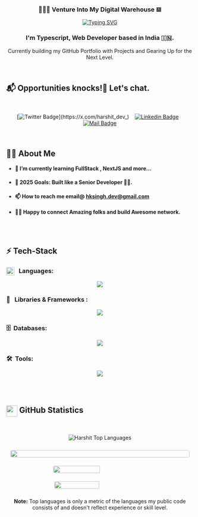 <h3 align="center">👨🏻‍💻 Venture Into My Digital Warehouse 𝌏</h3>

<!-- Typing SVG -->
<p align ="center">
  <a href="https://git.io/typing-svg">
    <img src="https://readme-typing-svg.herokuapp.com?font=Fira+Code&duration=1500&pause=500&color=fdb74e&center=true&vCenter=true&lines=Web+Developer;Full+Stack+Developer" alt="Typing SVG"/>
  </a>
</p>

<h3 align="center"> 
  I'm Typescript, Web Developer based in India 🇮🇳.
</h3>

<p align="center">
  Currently building my GitHub Portfolio with Projects and Gearing Up for the Next Level.
</p>
<br/>

<!-- Social Media Links -->

## 📬 Opportunities knocks!🚪 Let's chat.

<br/>
<div align= center>

[![Twitter Badge](https://img.shields.io/badge/-@harshitkrsingh-1e1e1e?style=flat&labelColor=1e1e1e&logo=x&logoColor=white&link=https://x.com/harshit_dev_)](https://x.com/harshit_dev_) &nbsp;&nbsp; [![Linkedin Badge](https://img.shields.io/badge/-harshitkrsingh-0e76a8?style=flat&labelColor=0e76a8&logo=linkedin&logoColor=white)](https://linkedin.com/in/harshitkrsingh) &nbsp;&nbsp; [![Mail Badge](https://img.shields.io/badge/-Harshit-c0392b?style=flat&labelColor=c0392b&logo=gmail&logoColor=white)](mailto:hksingh.dev@gmail.com)

</div>
</br>

<!-- More About Me -->

## 🙋‍♂️ About Me


- #### 🌱 I’m currently learning  FullStack , NextJS and more...

- #### 🎯 2025 Goals: Built like a Senior Developer 🥷🏻.
- ####  📫 How to reach me  email@ hksingh.dev@gmail.com

- #### 🙋🏻 Happy to connect Amazing folks and build Awesome network.

<br/><br/>

<!-- Technologies that I'm working with -->

## ⚡️ Tech-Stack

### <img src = "https://media2.giphy.com/media/QssGEmpkyEOhBCb7e1/giphy.gif?cid=ecf05e47a0n3gi1bfqntqmob8g9aid1oyj2wr3ds3mg700bl&rid=giphy.gif" width = 22px align="top"/> &nbsp;&nbsp;Languages:

<div align="center">

<p align="center">
  <img src="https://skillicons.dev/icons?i=html,css,javascript,typescript,nextjs&theme=dark" />
</p>
</div>

### 🧩 &nbsp;&nbsp;Libraries & Frameworks :

<p align="center">
  <img src="https://skillicons.dev/icons?i=tailwind,react,nodejs,express,htmx&theme=dark" />
</p>

<!--
### ∞ &nbsp; DevOps:

<p align="center">
  <img src="https://skillicons.dev/icons?i=docker,kubernetes,linux&theme=dark" />
</p>

-->

### 🗄️ &nbsp;Databases:

<p align="center">
  <img src="https://skillicons.dev/icons?i=mongo,mysql&theme=dark" />
</p>

### 🛠️ &nbsp;Tools:

<p align="center">
  <img src="https://skillicons.dev/icons?i=git,github,figma,vscode,bash&theme=dark" />
</p>

<br/><br/>


<!-- GitHub Activity Tracker -->

<!-- ## 👨🏻‍💻 Activity Monitor

<br/>
<p align="center">
  <img src="https://github-readme-stats.vercel.app/api/top-langs/?username=devHksingh&theme=dark&hide_border=false&include_all_commits=true&count_private=true&layout=compact" alt="My GitHub Streak"/>
</p>

<br/> -->

<!-- GitHub Stats -->

## <img src="https://media.giphy.com/media/iY8CRBdQXODJSCERIr/giphy.gif" width="30" height="30" align="top"> GitHub Statistics

<br/>
<p align="center">
  <img alt="Harshit  Top Languages" src="https://github-readme-stats.vercel.app/api/top-langs/?username=devHksingh&langs_count=8&count_private=true&layout=compact&theme=vision-friendly-dark&hide_border=true&bg_color=0D1117"/>
<p/>
 <div style="display: flex; flex-wrap: wrap; justify-content: center; align-items: center;">
  <img src="https://github-profile-summary-cards.vercel.app/api/cards/profile-details?username=devHksingh&show_icons=true&theme=dark" style="border: 1px solid white; border-radius: 5px; margin: 10px;" width="100%">
  <img src="https://github-profile-summary-cards.vercel.app/api/cards/stats?username=devHksingh&show_icons=true&theme=dark" style="border: 1px solid white; border-radius: 5px; margin: 10px;" width="50%">
  <img src="https://github-profile-summary-cards.vercel.app/api/cards/productive-time?username=devHksingh&show_icons=true&theme=dark" style="border: 1px solid white; border-radius: 5px; margin: 10px;" width="49%"> 
    
</div>

<p align="center">
  <b>Note:</b> Top languages is only a metric of the languages my public code consists of and doesn't reflect experience or skill level.
</p>


<br/>

<!---
devHksingh/devHksingh is a ✨ special ✨ repository because its `README.md` (this file) appears on your GitHub profile.
You can click the Preview link to take a look at your changes.
--->
